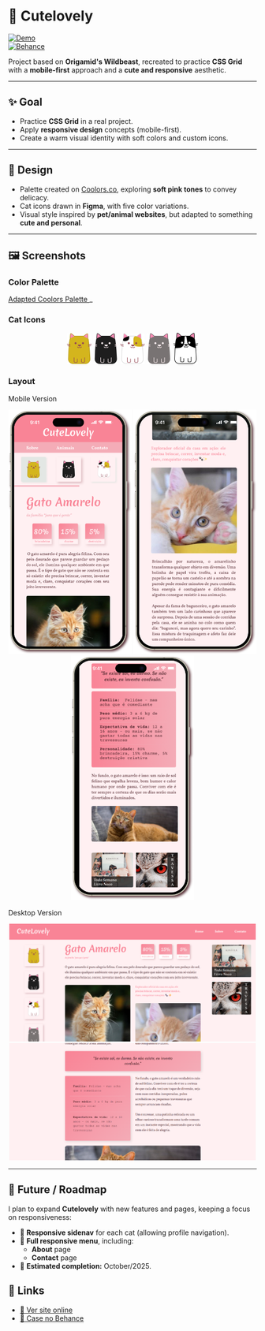 # 🐾 Cutelovely

[![Demo](https://img.shields.io/badge/🔗%20Ver%20Site%20Online-pink)](https://pazedev.github.io/CuteLovely/)  
[![Behance](https://img.shields.io/badge/🎨%20Case%20no%20Behance-blue)](https://www.behance.net/gallery/233673851/CuteLovely)

Project based on **Origamid's Wildbeast**, recreated to practice **CSS Grid** with a **mobile-first** approach and a **cute and responsive** aesthetic.

---

## ✨ Goal

- Practice **CSS Grid** in a real project.
- Apply **responsive design** concepts (mobile-first).
- Create a warm visual identity with soft colors and custom icons.

---

## 🎨 Design

- Palette created on [Coolors.co](https://coolors.co/), exploring **soft pink tones** to convey delicacy.
- Cat icons drawn in **Figma**, with five color variations.
- Visual style inspired by **pet/animal websites**, but adapted to something **cute and personal**.

---

## 🖼️ Screenshots

### Color Palette

<a href="https://coolors.co/palette/e3e7e4-fff0f2-f4acb7-f98496-954955"> Adapted Coolors Palette </a>
\_

### Cat Icons

<p align="center">
  <img src="./img/icons/amarelo.png" width="50">
  <img src="./img/icons/preto.png" width="50">
  <img src="./img/icons/3 cores.png" width="50">
  <img src="./img/icons/cinza.png" width="50">
  <img src="./img/icons/frajola.png" width="50">
</p>

### Layout

Mobile Version

<p align="center">
  <img src="./img/readme/mobile1.png" width="250">
  <img src="./img/readme/mobile2.png" width="250">
  <img src="./img/readme/mobile3.png" width="250">
</p>

Desktop Version

<p align="center">
  <img src="./img/readme/desktop1.png" width="500">
  <img src="./img/readme/desktop 2.png" width="500">
</p>

---

## 📌 Future / Roadmap

I plan to expand **Cutelovely** with new features and pages, keeping a focus on responsiveness:

- 📱 **Responsive sidenav** for each cat (allowing profile navigation).
- 📖 **Full responsive menu**, including:
  - **About** page
  - **Contact** page
- 🎯 **Estimated completion:** October/2025.

## 🔗 Links

- [🔗 Ver site online](https://pazedev.github.io/CuteLovely/)
- [🎨 Case no Behance](https://www.behance.net/gallery/233673851/CuteLovely)
